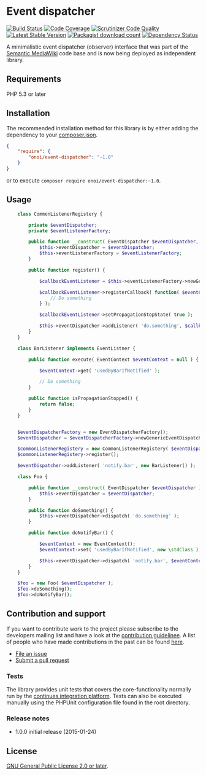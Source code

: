 # Event dispatcher

[![Build Status](https://secure.travis-ci.org/onoi/event-dispatcher.svg?branch=master)](http://travis-ci.org/onoi/event-dispatcher)
[![Code Coverage](https://scrutinizer-ci.com/g/onoi/event-dispatcher/badges/coverage.png?b=master)](https://scrutinizer-ci.com/g/onoi/event-dispatcher/?branch=master)
[![Scrutinizer Code Quality](https://scrutinizer-ci.com/g/onoi/event-dispatcher/badges/quality-score.png?b=master)](https://scrutinizer-ci.com/g/onoi/event-dispatcher/?branch=master)
[![Latest Stable Version](https://poser.pugx.org/onoi/event-dispatcher/version.png)](https://packagist.org/packages/onoi/event-dispatcher)
[![Packagist download count](https://poser.pugx.org/onoi/event-dispatcher/d/total.png)](https://packagist.org/packages/onoi/event-dispatcher)
[![Dependency Status](https://www.versioneye.com/php/onoi:event-dispatcher/badge.png)](https://www.versioneye.com/php/onoi:event-dispatcher)

A minimalistic event dispatcher (observer) interface that was part of the [Semantic MediaWiki][smw] code base and
is now being deployed as independent library.

## Requirements

PHP 5.3 or later

## Installation

The recommended installation method for this library is by either adding
the dependency to your [composer.json][composer].

```json
{
	"require": {
		"onoi/event-dispatcher": "~1.0"
	}
}
```
or to execute `composer require onoi/event-dispatcher:~1.0`.

## Usage

```php
	class CommonListenerRegistery {

		private $eventDispatcher;
		private $eventListenerFactory;

		public function __construct( EventDispatcher $eventDispatcher, EventListenerFactory $eventListenerFactory ) {
			$this->eventDispatcher = $eventDispatcher;
			$this->eventListenerFactory = $eventListenerFactory;
		}

		public function register() {

			$callbackEventListener = $this->eventListenerFactory->newGenericCallbackEventListener();

			$callbackEventListener->registerCallback( function( $eventContext ) {
				// Do something
			} );

			$callbackEventListener->setPropagationStopState( true );

			$this->eventDispatcher->addListener( 'do.something', $callbackEventListener );
		}
	}
```
```php
	class BarListener implements EventListner {

		public function execute( EventContext $eventContext = null ) {

			$eventContext->get( 'usedByBarIfNotified' );

			// Do something
		}

		public function isPropagationStopped() {
			return false;
		}
	}
```
```php

	$eventDispatcherFactory = new EventDispatcherFactory();
	$eventDispatcher = $eventDispatcherFactory->newGenericEventDispatcher();

	$commonListenerRegistery = new CommonListenerRegistery( $eventDispatcher, new EventListenerFactory() );
	$commonListenerRegistery->register();

	$eventDispatcher->addListener( 'notify.bar', new BarListener() );

	class Foo {

		public function __construct( EventDispatcher $eventDispatcher ) {
			$this->eventDispatcher = $eventDispatcher;
		}

		public function doSomething() {
			$this->eventDispatcher->dispatch( 'do.something' );
		}

		public function doNotifyBar() {

			$eventContext = new EventContext();
			$eventContext->set( 'usedByBarIfNotified', new \stdClass );

			$this->eventDispatcher->dispatch( 'notify.bar', $eventContext );
		}
	}

	$foo = new Foo( $eventDispatcher );
	$foo->doSomething();
	$foo->doNotifyBar();
```

## Contribution and support

If you want to contribute work to the project please subscribe to the
developers mailing list and have a look at the [contribution guidelinee](/CONTRIBUTING.md). A list of people who have made contributions in the past can be found [here][contributors].

* [File an issue](https://github.com/onoi/event-dispatcher/issues)
* [Submit a pull request](https://github.com/onoi/event-dispatcher/pulls)

### Tests

The library provides unit tests that covers the core-functionality normally run by the [continues integration platform][travis]. Tests can also be executed manually using the PHPUnit configuration file found in the root directory.

### Release notes

* 1.0.0 initial release (2015-01-24)

## License

[GNU General Public License 2.0 or later][license].

[composer]: https://getcomposer.org/
[contributors]: https://github.com/onoi/event-dispatcher/graphs/contributors
[license]: https://www.gnu.org/copyleft/gpl.html
[travis]: https://travis-ci.org/onoi/event-dispatcher
[smw]: https://github.com/SemanticMediaWiki/SemanticMediaWiki/
